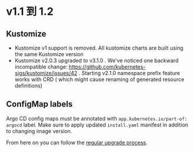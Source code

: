 # v1.1 到 1.2

## Kustomize
- Kustomize v1 support is removed. All kustomize charts are built using the same Kustomize version
- Kustomize v2.0.3 upgraded to v3.1.0 . We've noticed one backward incompatible change: https://github.com/kubernetes-sigs/kustomize/issues/42 . Starting v2.1.0 namespace prefix feature works with CRD ( which might cause renaming of generated resource definitions)


## ConfigMap labels

Argo CD config maps must be annotated with `app.kubernetes.io/part-of: argocd` label. Make sure to apply updated
`install.yaml` manifest in addition to changing image version.

From here on you can follow the [regular upgrade process](./overview.md).